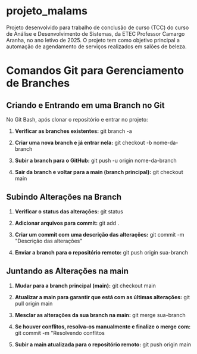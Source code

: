 # projeto_malams
Projeto desenvolvido para trabalho de conclusão de curso (TCC) do curso de Análise e Desenvolvimento de Sistemas, da ETEC Professor Camargo Aranha, no ano letivo de 2025. O projeto tem como objetivo principal a automação de agendamento de serviços realizados em salões de beleza.

# Comandos Git para Gerenciamento de Branches

## Criando e Entrando em uma Branch no Git

No Git Bash, após clonar o repositório e entrar no projeto:

1. **Verificar as branches existentes:**
   git branch -a

2. **Criar uma nova branch e já entrar nela:**
   git checkout -b nome-da-branch
   
3. **Subir a branch para o GitHub:**
   git push -u origin nome-da-branch
     
4. **Sair da branch e voltar para a main (branch principal):**
   git checkout main
   
## Subindo Alterações na Branch

1. **Verificar o status das alterações:**
   git status
   
2. **Adicionar arquivos para commit:**
   git add .
   
3. **Criar um commit com uma descrição das alterações:**
   git commit -m "Descrição das alterações"
   
4. **Enviar a branch para o repositório remoto:**
   git push origin sua-branch

## Juntando as Alterações na main

1. **Mudar para a branch principal (main):**
   git checkout main
   
2. **Atualizar a main para garantir que está com as últimas alterações:**
   git pull origin main
   
4. **Mesclar as alterações da sua branch na main:**
   git merge sua-branch
   
5. **Se houver conflitos, resolva-os manualmente e finalize o merge com:**
   git commit -m "Resolvendo conflitos
   
7. **Subir a main atualizada para o repositório remoto:**
  git push origin main
   

